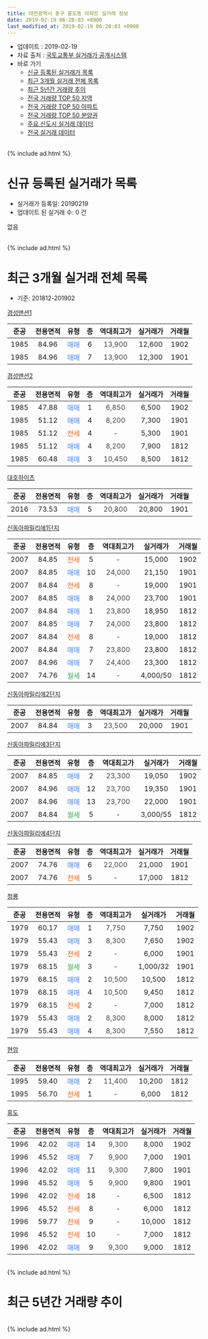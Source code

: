 ```yaml
---
title: 대전광역시 동구 홍도동 아파트 실거래 정보
date: 2019-02-19 06:20:03 +0900
last_modified_at: 2019-02-19 06:20:03 +0900
---
```


* 업데이트 : 2019-02-19
* 자료 출처 : [국토교통부 실거래가 공개시스템](http://rt.molit.go.kr)
* 바로 가기
    * [신규 등록된 실거래가 목록](#신규-등록된-실거래가-목록)
    * [최근 3개월 실거래 전체 목록](#최근-3개월-실거래-전체-목록)
    * [최근 5년간 거래량 추이](#최근-5년간-거래량-추이)
    * [전국 거래량 TOP 50 지역](https://ayogom.github.io/apt-trade-info/최근-3개월-전국에서-가장-거래가-많이-발생한-지역)
    * [전국 거래량 TOP 50 아파트](https://ayogom.github.io/apt-trade-info/최근-3개월-전국에서-가장-거래가-많이-발생한-아파트)
    * [전국 거래량 TOP 50 분양권](https://ayogom.github.io/apt-trade-info/최근-3개월-전국에서-가장-거래가-많이-발생한-분양권)
    * [주요 신도시 실거래 데이터](https://ayogom.github.io/apt-trade-info/주요-신도시)
    * [전국 실거래 데이터](https://ayogom.github.io/apt-trade-info/전국)
<br>
{% include ad.html %}
<br>

# 신규 등록된 실거래가 목록
* 실거래가 등록일: 20190219
* 업데이트 된 실거래 수: 0 건

없음

<br>
{% include ad.html %}
<br>

# 최근 3개월 실거래 전체 목록
* 기준: 201812-201902


[경성맨션1](https://search.naver.com/search.naver?query=%EB%8C%80%EC%A0%84%EA%B4%91%EC%97%AD%EC%8B%9C+%EB%8F%99%EA%B5%AC+%ED%99%8D%EB%8F%84%EB%8F%99+%EA%B2%BD%EC%84%B1%EB%A7%A8%EC%85%981)

|준공|전용면적|유형|층|역대최고가|실거래가|거래월|
|:---:|:---:|:---:|:---:|:---:|:---:|:---:|
|1985|84.96|<span style="color:#4285f3">매매</span>|6|<span style="color:#444444">13,900</span>|12,600|1902|
|1985|84.96|<span style="color:#4285f3">매매</span>|7|<span style="color:#444444">13,900</span>|12,300|1901|

[경성맨션2](https://search.naver.com/search.naver?query=%EB%8C%80%EC%A0%84%EA%B4%91%EC%97%AD%EC%8B%9C+%EB%8F%99%EA%B5%AC+%ED%99%8D%EB%8F%84%EB%8F%99+%EA%B2%BD%EC%84%B1%EB%A7%A8%EC%85%982)

|준공|전용면적|유형|층|역대최고가|실거래가|거래월|
|:---:|:---:|:---:|:---:|:---:|:---:|:---:|
|1985|47.88|<span style="color:#4285f3">매매</span>|1|<span style="color:#444444">6,850</span>|6,500|1902|
|1985|51.12|<span style="color:#4285f3">매매</span>|4|<span style="color:#444444">8,200</span>|7,300|1901|
|1985|51.12|<span style="color:#ff5a00">전세</span>|4|<span style="color:#444444">-</span>|5,300|1901|
|1985|51.12|<span style="color:#4285f3">매매</span>|4|<span style="color:#444444">8,200</span>|7,900|1812|
|1985|60.48|<span style="color:#4285f3">매매</span>|3|<span style="color:#444444">10,450</span>|8,500|1812|

[대호하이츠](https://search.naver.com/search.naver?query=%EB%8C%80%EC%A0%84%EA%B4%91%EC%97%AD%EC%8B%9C+%EB%8F%99%EA%B5%AC+%ED%99%8D%EB%8F%84%EB%8F%99+%EB%8C%80%ED%98%B8%ED%95%98%EC%9D%B4%EC%B8%A0)

|준공|전용면적|유형|층|역대최고가|실거래가|거래월|
|:---:|:---:|:---:|:---:|:---:|:---:|:---:|
|2016|73.53|<span style="color:#4285f3">매매</span>|5|<span style="color:#444444">20,800</span>|20,800|1901|

[신동아파밀리에1단지](https://search.naver.com/search.naver?query=%EB%8C%80%EC%A0%84%EA%B4%91%EC%97%AD%EC%8B%9C+%EB%8F%99%EA%B5%AC+%ED%99%8D%EB%8F%84%EB%8F%99+%EC%8B%A0%EB%8F%99%EC%95%84%ED%8C%8C%EB%B0%80%EB%A6%AC%EC%97%901%EB%8B%A8%EC%A7%80)

|준공|전용면적|유형|층|역대최고가|실거래가|거래월|
|:---:|:---:|:---:|:---:|:---:|:---:|:---:|
|2007|84.85|<span style="color:#ff5a00">전세</span>|5|<span style="color:#444444">-</span>|15,000|1902|
|2007|84.85|<span style="color:#4285f3">매매</span>|10|<span style="color:#444444">24,000</span>|21,150|1901|
|2007|84.84|<span style="color:#ff5a00">전세</span>|8|<span style="color:#444444">-</span>|19,000|1901|
|2007|84.85|<span style="color:#4285f3">매매</span>|8|<span style="color:#444444">24,000</span>|23,700|1901|
|2007|84.84|<span style="color:#4285f3">매매</span>|1|<span style="color:#444444">23,800</span>|18,950|1812|
|2007|84.85|<span style="color:#4285f3">매매</span>|7|<span style="color:#444444">24,000</span>|23,800|1812|
|2007|84.84|<span style="color:#ff5a00">전세</span>|8|<span style="color:#444444">-</span>|19,000|1812|
|2007|84.84|<span style="color:#4285f3">매매</span>|7|<span style="color:#444444">23,800</span>|23,800|1812|
|2007|84.96|<span style="color:#4285f3">매매</span>|7|<span style="color:#444444">24,400</span>|23,300|1812|
|2007|74.76|<span style="color:#34a853">월세</span>|14|<span style="color:#444444">-</span>|4,000/50|1812|

[신동아파밀리에2단지](https://search.naver.com/search.naver?query=%EB%8C%80%EC%A0%84%EA%B4%91%EC%97%AD%EC%8B%9C+%EB%8F%99%EA%B5%AC+%ED%99%8D%EB%8F%84%EB%8F%99+%EC%8B%A0%EB%8F%99%EC%95%84%ED%8C%8C%EB%B0%80%EB%A6%AC%EC%97%902%EB%8B%A8%EC%A7%80)

|준공|전용면적|유형|층|역대최고가|실거래가|거래월|
|:---:|:---:|:---:|:---:|:---:|:---:|:---:|
|2007|84.84|<span style="color:#4285f3">매매</span>|3|<span style="color:#444444">23,500</span>|20,000|1901|

[신동아파밀리에3단지](https://search.naver.com/search.naver?query=%EB%8C%80%EC%A0%84%EA%B4%91%EC%97%AD%EC%8B%9C+%EB%8F%99%EA%B5%AC+%ED%99%8D%EB%8F%84%EB%8F%99+%EC%8B%A0%EB%8F%99%EC%95%84%ED%8C%8C%EB%B0%80%EB%A6%AC%EC%97%903%EB%8B%A8%EC%A7%80)

|준공|전용면적|유형|층|역대최고가|실거래가|거래월|
|:---:|:---:|:---:|:---:|:---:|:---:|:---:|
|2007|84.85|<span style="color:#4285f3">매매</span>|2|<span style="color:#444444">23,300</span>|19,050|1902|
|2007|84.96|<span style="color:#4285f3">매매</span>|12|<span style="color:#444444">23,700</span>|19,350|1901|
|2007|84.96|<span style="color:#4285f3">매매</span>|13|<span style="color:#444444">23,700</span>|22,000|1901|
|2007|84.84|<span style="color:#34a853">월세</span>|5|<span style="color:#444444">-</span>|3,000/55|1812|

[신동아파밀리에4단지](https://search.naver.com/search.naver?query=%EB%8C%80%EC%A0%84%EA%B4%91%EC%97%AD%EC%8B%9C+%EB%8F%99%EA%B5%AC+%ED%99%8D%EB%8F%84%EB%8F%99+%EC%8B%A0%EB%8F%99%EC%95%84%ED%8C%8C%EB%B0%80%EB%A6%AC%EC%97%904%EB%8B%A8%EC%A7%80)

|준공|전용면적|유형|층|역대최고가|실거래가|거래월|
|:---:|:---:|:---:|:---:|:---:|:---:|:---:|
|2007|74.76|<span style="color:#4285f3">매매</span>|6|<span style="color:#444444">22,000</span>|21,000|1901|
|2007|74.76|<span style="color:#ff5a00">전세</span>|5|<span style="color:#444444">-</span>|17,000|1812|

[청룡](https://search.naver.com/search.naver?query=%EB%8C%80%EC%A0%84%EA%B4%91%EC%97%AD%EC%8B%9C+%EB%8F%99%EA%B5%AC+%ED%99%8D%EB%8F%84%EB%8F%99+%EC%B2%AD%EB%A3%A1)

|준공|전용면적|유형|층|역대최고가|실거래가|거래월|
|:---:|:---:|:---:|:---:|:---:|:---:|:---:|
|1979|60.17|<span style="color:#4285f3">매매</span>|1|<span style="color:#444444">7,750</span>|7,750|1902|
|1979|55.43|<span style="color:#4285f3">매매</span>|3|<span style="color:#444444">8,300</span>|7,650|1902|
|1979|55.43|<span style="color:#ff5a00">전세</span>|2|<span style="color:#444444">-</span>|6,000|1901|
|1979|68.15|<span style="color:#34a853">월세</span>|3|<span style="color:#444444">-</span>|1,000/32|1901|
|1979|68.15|<span style="color:#4285f3">매매</span>|2|<span style="color:#444444">10,500</span>|10,500|1812|
|1979|68.15|<span style="color:#4285f3">매매</span>|4|<span style="color:#444444">10,500</span>|9,450|1812|
|1979|68.15|<span style="color:#ff5a00">전세</span>|2|<span style="color:#444444">-</span>|7,000|1812|
|1979|55.43|<span style="color:#4285f3">매매</span>|2|<span style="color:#444444">8,300</span>|8,000|1812|
|1979|55.43|<span style="color:#4285f3">매매</span>|4|<span style="color:#444444">8,300</span>|7,550|1812|

[현암](https://search.naver.com/search.naver?query=%EB%8C%80%EC%A0%84%EA%B4%91%EC%97%AD%EC%8B%9C+%EB%8F%99%EA%B5%AC+%ED%99%8D%EB%8F%84%EB%8F%99+%ED%98%84%EC%95%94)

|준공|전용면적|유형|층|역대최고가|실거래가|거래월|
|:---:|:---:|:---:|:---:|:---:|:---:|:---:|
|1995|59.40|<span style="color:#4285f3">매매</span>|2|<span style="color:#444444">11,400</span>|10,200|1812|
|1995|56.70|<span style="color:#ff5a00">전세</span>|1|<span style="color:#444444">-</span>|6,000|1812|

[홍도](https://search.naver.com/search.naver?query=%EB%8C%80%EC%A0%84%EA%B4%91%EC%97%AD%EC%8B%9C+%EB%8F%99%EA%B5%AC+%ED%99%8D%EB%8F%84%EB%8F%99+%ED%99%8D%EB%8F%84)

|준공|전용면적|유형|층|역대최고가|실거래가|거래월|
|:---:|:---:|:---:|:---:|:---:|:---:|:---:|
|1996|42.02|<span style="color:#4285f3">매매</span>|14|<span style="color:#444444">9,300</span>|8,000|1902|
|1996|45.52|<span style="color:#4285f3">매매</span>|7|<span style="color:#444444">9,900</span>|7,000|1901|
|1996|42.02|<span style="color:#4285f3">매매</span>|11|<span style="color:#444444">9,300</span>|7,800|1901|
|1996|45.52|<span style="color:#4285f3">매매</span>|5|<span style="color:#444444">9,900</span>|9,800|1901|
|1996|42.02|<span style="color:#ff5a00">전세</span>|18|<span style="color:#444444">-</span>|6,500|1812|
|1996|45.52|<span style="color:#ff5a00">전세</span>|8|<span style="color:#444444">-</span>|6,000|1812|
|1996|59.77|<span style="color:#ff5a00">전세</span>|9|<span style="color:#444444">-</span>|10,000|1812|
|1996|45.52|<span style="color:#ff5a00">전세</span>|10|<span style="color:#444444">-</span>|7,000|1812|
|1996|42.02|<span style="color:#4285f3">매매</span>|9|<span style="color:#444444">9,300</span>|9,000|1812|


<br>
{% include ad.html %}
<br>

# 최근 5년간 거래량 추이


<div style="width:100%;">
    <canvas id="deal_progress" height="200"></canvas>
</div>

<script>
new Chart(document.getElementById("deal_progress"), {
    type: 'line',
    data: {
        labels: ['201402','201403','201404','201405','201406','201407','201408','201409','201410','201411','201412','201501','201502','201503','201504','201505','201506','201507','201508','201509','201510','201511','201512','201601','201602','201603','201604','201605','201606','201607','201608','201609','201610','201611','201612','201701','201702','201703','201704','201705','201706','201707','201708','201709','201710','201711','201712','201801','201802','201803','201804','201805','201806','201807','201808','201809','201810','201811','201812','201901','201902'],
        datasets: [{
            label: '매매',
            pointRadius: 1,
            data: [17, 26, 23, 17, 8, 13, 16, 20, 21, 13, 25, 21, 17, 26, 20, 22, 14, 12, 13, 19, 16, 11, 11, 16, 13, 11, 15, 10, 14, 14, 16, 25, 19, 6, 5, 10, 18, 20, 13, 13, 13, 11, 15, 15, 13, 20, 8, 17, 12, 17, 14, 16, 13, 6, 9, 11, 15, 9, 12, 12, 6],
            borderColor: "rgba(255, 201, 14, 1)",
            backgroundColor: "rgba(255, 201, 14, 0.5)",
            fill: false,
            lineTension: 0
        },{
            label: '전월세',
            pointRadius: 1,
            data: [10, 11, 11, 7, 14, 6, 3, 11, 15, 12, 12, 17, 7, 12, 13, 7, 4, 10, 8, 13, 12, 6, 10, 12, 8, 11, 4, 9, 4, 4, 6, 9, 5, 7, 5, 3, 8, 8, 10, 2, 11, 5, 3, 10, 2, 8, 5, 9, 6, 6, 7, 7, 5, 4, 5, 4, 7, 11, 10, 4, 1],
            borderColor: "rgba(0, 141, 185, 1)",
            backgroundColor: "rgba(0, 141, 185, 0.5)",
            fill: false,
            lineTension: 0
        }
        ]
    },
    options: {
        responsive: true,
        title: {
            display: false
        },
        tooltips: {
            mode: 'index',
            intersect: false
        },
        hover: {
            mode: 'nearest',
            intersect: true
        },
        scales: {
            xAxes: [{
                display: true,
                scaleLabel: {
                    display: true,
                    labelString: '년/월'
                }
            }],
            yAxes: [{
                display: true,
                ticks: {
                    suggestedMin: 0,
                },
                scaleLabel: {
                    display: true,
                    labelString: '실거래 수'
                }
            }]
        }
    }
});

</script>


<br>
{% include ad.html %}
<br>

